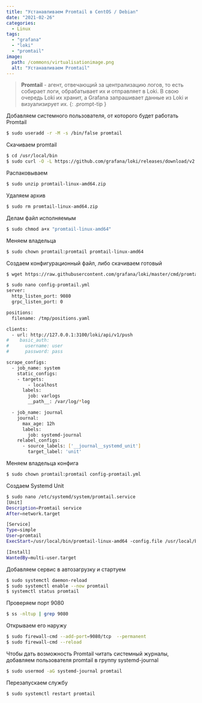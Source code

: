 ```yaml
---
title: "Устанавливаем Promtail в CentOS / Debian"
date: "2021-02-26"
categories: 
  - Linux
tags: 
  - "grafana"
  - "loki"
  - "promtail"
image:
  path: /commons/virtualisationimage.png
  alt: "Устанавливаем Promtail"
---
```


> **Promtail** - агент, отвечающий за централизацию логов, то есть собирает логи, обрабатывает их и отправляет в Loki. В свою очередь Loki их хранит, а Grafana запрашивает данные из Loki и визуализирует их.
{: .prompt-tip }

Добавляем системного пользователя, от которого будет работать Promtail

```sh
$ sudo useradd -r -M -s /bin/false promtail
```

Скачиваем promtail

```sh
$ cd /usr/local/bin
$ sudo curl -O -L https://github.com/grafana/loki/releases/download/v2.0.0/promtail-linux-amd64.zip
```

Распаковываем

```sh
$ sudo unzip promtail-linux-amd64.zip
```

Удаляем архив

```sh
$ sudo rm promtail-linux-amd64.zip
```

Делам файл исполняемым

```sh
$ sudo chmod a+x "promtail-linux-amd64"
```

Меняем владельца

```sh
$ sudo chown promtail:promtail promtail-linux-amd64
```

Создаем конфигурационный файл, либо скачиваем готовый

```sh
$ wget https://raw.githubusercontent.com/grafana/loki/master/cmd/promtail/promtail-local-config.yaml
```

```sh
$ sudo nano config-promtail.yml
server:
  http_listen_port: 9080
  grpc_listen_port: 0

positions:
  filename: /tmp/positions.yaml

clients:
  - url: http://127.0.0.1:3100/loki/api/v1/push
#    basic_auth:
#      username: user
#      password: pass

scrape_configs:
  - job_name: system
    static_configs:
    - targets:
        - localhost
      labels:
        job: varlogs
        __path__: /var/log/*log

  - job_name: journal
    journal:
      max_age: 12h
      labels:
        job: systemd-journal
    relabel_configs:
      - source_labels: ['__journal__systemd_unit']
        target_label: 'unit'
```

Меняем владельца конфига

```sh
$ sudo chown promtail:promtail config-promtail.yml
```

Создаем Systemd Unit

```sh
$ sudo nano /etc/systemd/system/promtail.service
[Unit]
Description=Promtail service
After=network.target

[Service]
Type=simple
User=promtail
ExecStart=/usr/local/bin/promtail-linux-amd64 -config.file /usr/local/bin/config-promtail.yml

[Install]
WantedBy=multi-user.target
```

Добавляем сервис в автозагрузку и стартуем

```sh
$ sudo systemctl daemon-reload
$ sudo systemctl enable --now promtail
$ systemctl status promtail
```

Проверяем порт 9080

```sh
$ ss -nltup | grep 9080
```

Открываем его наружу

```sh
$ sudo firewall-cmd --add-port=9080/tcp  --permanent
$ sudo firewall-cmd --reload
```

Чтобы дать возможность Promtail читать системный журналы, добавляем пользователя promtail в группу systemd-journal

```sh
$ sudo usermod -aG systemd-journal promtail
```

Перезапускаем службу

```sh
$ sudo systemctl restart promtail
```
